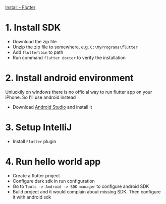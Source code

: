 [Install - Flutter](https://flutter.dev/docs/get-started/install)

# 1. Install SDK

- Download the zip file
- Unzip the zip file to somewhere, e.g. `C:\MyPrograms\flutter`
- Add `flutter\bin` to path
- Run command `flutter doctor` to verify the installation

# 2. Install android environment

Unluckily on windows there is no official way to run flutter app on your iPhone. So I'll use android instead

- Download [Android Studio](https://developer.android.com/studio) and install it

# 3. Setup IntelliJ

- Install `Flutter` plugin

# 4. Run hello world app

- Create a flutter project
- Configure dark sdk in run configuration
- Go to `Tools -> Android -> SDK manager` to configure android SDK
- Build project and it would complain about missing SDK. Then configure it with android sdk

